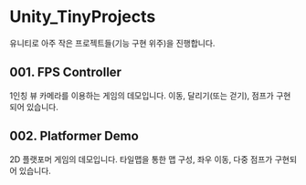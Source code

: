 # Unity_TinyProjects
유니티로 아주 작은 프로젝트들(기능 구현 위주)을 진행합니다.

## 001. FPS Controller
1인칭 뷰 카메라를 이용하는 게임의 데모입니다. 이동, 달리기(또는 걷기), 점프가 구현되어 있습니다.

## 002. Platformer Demo
2D 플랫포머 게임의 데모입니다. 타일맵을 통한 맵 구성, 좌우 이동, 다중 점프가 구현되어 있습니다.
